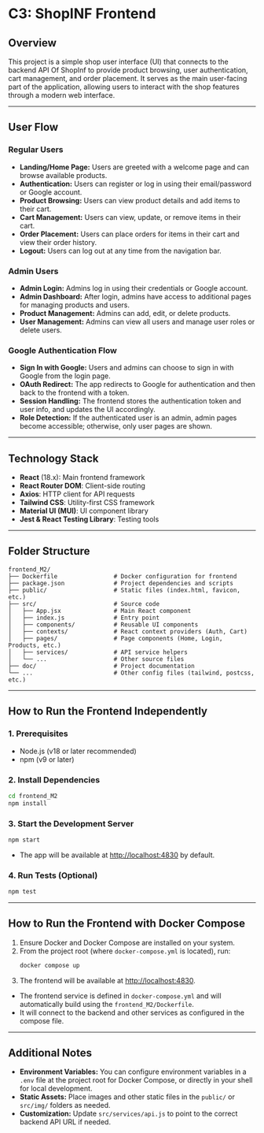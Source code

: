 # C3: ShopINF Frontend 

## Overview
This project is a simple shop user interface (UI) that connects to the backend API Of ShopInf to provide product browsing, user authentication, cart management, and order placement. It serves as the main user-facing part of the application, allowing users to interact with the shop features through a modern web interface.

---

## User Flow

### Regular Users
- **Landing/Home Page:** Users are greeted with a welcome page and can browse available products.
- **Authentication:** Users can register or log in using their email/password or Google account.
- **Product Browsing:** Users can view product details and add items to their cart.
- **Cart Management:** Users can view, update, or remove items in their cart.
- **Order Placement:** Users can place orders for items in their cart and view their order history.
- **Logout:** Users can log out at any time from the navigation bar.

### Admin Users
- **Admin Login:** Admins log in using their credentials or Google account.
- **Admin Dashboard:** After login, admins have access to additional pages for managing products and users.
- **Product Management:** Admins can add, edit, or delete products.
- **User Management:** Admins can view all users and manage user roles or delete users.

### Google Authentication Flow
- **Sign In with Google:** Users and admins can choose to sign in with Google from the login page.
- **OAuth Redirect:** The app redirects to Google for authentication and then back to the frontend with a token.
- **Session Handling:** The frontend stores the authentication token and user info, and updates the UI accordingly.
- **Role Detection:** If the authenticated user is an admin, admin pages become accessible; otherwise, only user pages are shown.

---

## Technology Stack
- **React** (18.x): Main frontend framework
- **React Router DOM**: Client-side routing
- **Axios**: HTTP client for API requests
- **Tailwind CSS**: Utility-first CSS framework
- **Material UI (MUI)**: UI component library
- **Jest & React Testing Library**: Testing tools

---

## Folder Structure
```
frontend_M2/
├── Dockerfile                # Docker configuration for frontend
├── package.json              # Project dependencies and scripts
├── public/                   # Static files (index.html, favicon, etc.)
├── src/                      # Source code
│   ├── App.jsx               # Main React component
│   ├── index.js              # Entry point
│   ├── components/           # Reusable UI components
│   ├── contexts/             # React context providers (Auth, Cart)
│   ├── pages/                # Page components (Home, Login, Products, etc.)
│   ├── services/             # API service helpers
│   └── ...                   # Other source files
├── doc/                      # Project documentation
└── ...                       # Other config files (tailwind, postcss, etc.)
```

---

## How to Run the Frontend Independently

### 1. Prerequisites
- Node.js (v18 or later recommended)
- npm (v9 or later)

### 2. Install Dependencies
```sh
cd frontend_M2
npm install
```

### 3. Start the Development Server
```sh
npm start
```
- The app will be available at [http://localhost:4830](http://localhost:4830) by default.

### 4. Run Tests (Optional)
```sh
npm test
```

---

## How to Run the Frontend with Docker Compose

1. Ensure Docker and Docker Compose are installed on your system.
2. From the project root (where `docker-compose.yml` is located), run:
   ```sh
   docker compose up
   ```
3. The frontend will be available at [http://localhost:4830](http://localhost:4830).

- The frontend service is defined in `docker-compose.yml` and will automatically build using the `frontend_M2/Dockerfile`.
- It will connect to the backend and other services as configured in the compose file.

---

## Additional Notes
- **Environment Variables:** You can configure environment variables in a `.env` file at the project root for Docker Compose, or directly in your shell for local development.
- **Static Assets:** Place images and other static files in the `public/` or `src/img/` folders as needed.
- **Customization:** Update `src/services/api.js` to point to the correct backend API URL if needed.

